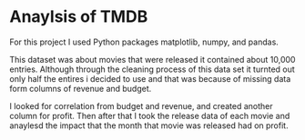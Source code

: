 # Anaylsis of TMDB

For this project I used Python packages matplotlib, numpy, and pandas. 

This dataset was about movies that were released it contained about 10,000 entries. Although through the cleaning process of this data set it turnted out only half the entires i decided to use and that was because of missing data form columns of revenue and budget.

I looked for correlation from budget and revenue, and created another column for profit. 
Then after that I took the release data of each movie and anaylesd the impact that the month that movie was released had on profit.
